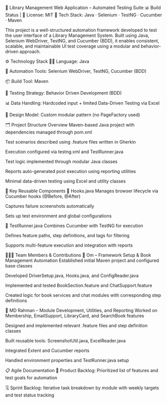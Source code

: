 📘 Library Management Web Application – Automated Testing Suite
📊 Build Status | 📄 License: MIT
🔗 Tech Stack: Java · Selenium · TestNG · Cucumber · Maven

This project is a well-structured automation framework developed to test the user interface of a Library Management System. Built using Java, Selenium WebDriver, TestNG, and Cucumber (BDD), it enables consistent, scalable, and maintainable UI test coverage using a modular and behavior-driven approach.

⚙️ Technology Stack
🧑‍💻 Language: Java

🧪 Automation Tools: Selenium WebDriver, TestNG, Cucumber (BDD)

📦 Build Tool: Maven

🔁 Testing Strategy: Behavior Driven Development (BDD)

📊 Data Handling: Hardcoded input + limited Data-Driven Testing via Excel

📐 Design Model: Custom modular pattern (no PageFactory used)

🗂️ Project Structure Overview
Maven-based Java project with dependencies managed through pom.xml

Test scenarios described using .feature files written in Gherkin

Execution configured via testng.xml and TestRunner.java

Test logic implemented through modular Java classes

Reports auto-generated post execution using reporting utilities

Minimal data-driven testing using Excel and utility classes

🔁 Key Reusable Components
🧰 Hooks.java
Manages browser lifecycle via Cucumber hooks (@Before, @After)

Captures failure screenshots automatically

Sets up test environment and global configurations

🚀 TestRunner.java
Combines Cucumber with TestNG for execution

Defines feature paths, step definitions, and tags for filtering

Supports multi-feature execution and integration with reports

🧑‍🤝‍🧑 Team Members & Contributions
👤 Om – Framework Setup & Book Management Automation
Established initial Maven project and configured base classes

Developed DriverSetup.java, Hooks.java, and ConfigReader.java

Implemented and tested BookSection.feature and ChatSupport.feature

Created logic for book services and chat modules with corresponding step definitions

👤 MD Rahman – Module Development, Utilities, and Reporting
Worked on Membership, EmailSupport, LibraryCard, and SearchBook features

Designed and implemented relevant .feature files and step definition classes

Built reusable tools: ScreenshotUtil.java, ExcelReader.java

Integrated Extent and Cucumber reports

Handled environment properties and TestRunner.java setup

📋 Agile Documentation
🧾 Product Backlog:
Prioritized list of features and test goals for automation

🗓️ Sprint Backlog:
Iterative task breakdown by module with weekly targets and test status tracking

